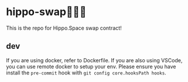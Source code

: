 # hippo-swap🚀🚀🚀
This is the repo for Hippo.Space swap contract!

## dev
If you are using docker, refer to Dockerfile. If you are also using VSCode, you can use remote docker to setup your env.
Please ensure you have install the `pre-commit` hook with `git config core.hooksPath hooks`.